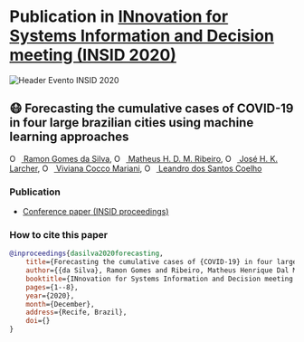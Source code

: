 # Publication in [INnovation for Systems Information and Decision meeting (INSID 2020)](http://insid.events/insid2020/)

![Header Evento INSID 2020](https://user-images.githubusercontent.com/47225177/97053869-1b0cdd80-155a-11eb-869c-cfb5339879ab.jpeg)

## :mask: Forecasting the cumulative cases of COVID-19 in four large brazilian cities using machine learning approaches
[<img src="https://orcid.org/sites/default/files/images/orcid_16x16.png" style="width:1em;margin-right:.5em;" alt="ORCID iD icon"></img> Ramon Gomes da Silva](https://orcid.org/0000-0001-8580-7695), [<img src="https://orcid.org/sites/default/files/images/orcid_16x16.png" style="width:1em;margin-right:.5em;" alt="ORCID iD icon"></img> Matheus H. D. M. Ribeiro](https://orcid.org/0000-0001-7387-9077), [<img src="https://orcid.org/sites/default/files/images/orcid_16x16.png" style="width:1em;margin-right:.5em;" alt="ORCID iD icon"></img> José H. K. Larcher](https://orcid.org/0000-0001-8654-0312), [<img src="https://orcid.org/sites/default/files/images/orcid_16x16.png" style="width:1em;margin-right:.5em;" alt="ORCID iD icon"></img> Viviana Cocco Mariani](https://orcid.org/0000-0003-2490-4568), [<img src="https://orcid.org/sites/default/files/images/orcid_16x16.png" style="width:1em;margin-right:.5em;" alt="ORCID iD icon"></img> Leandro dos Santos Coelho](https://orcid.org/0000-0001-5728-943X)

### Publication
- [Conference paper (INSID proceedings)]()

### How to cite this paper
```bibtex
@inproceedings{dasilva2020forecasting,
	title={Forecasting the cumulative cases of {COVID-19} in four large {Brazilian} cities using machine learning approaches},
	author={{da Silva}, Ramon Gomes and Ribeiro, Matheus Henrique Dal Molin and Larcher, Jos\'e Henrique Klein\"ubing and Mariani, Viviana Cocco and Coelho, Leandro Santos},
	booktitle={INnovation for Systems Information and Decision meeting (INSID)},
	pages={1--8},
	year={2020},
	month={December},
	address={Recife, Brazil},
	doi={}
}
```

